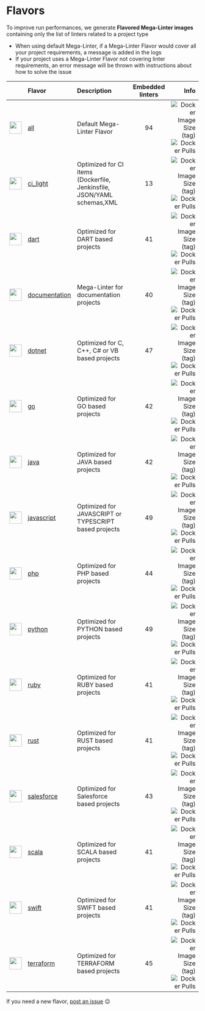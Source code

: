 <!-- markdownlint-disable MD013 -->
<!-- Generated by .automation/build.py, please do not update manually -->
<!-- flavors-section-start -->

# Flavors

To improve run performances, we generate **Flavored Mega-Linter images** containing only the list of linters related to a project type

- When using default Mega-Linter, if a Mega-Linter Flavor would cover all your project requirements, a message is added in the logs
- If your project uses a Mega-Linter Flavor not covering linter requirements, an error message will be thrown with instructions about how to solve the issue

<!-- flavors-table-start -->
|                                                                           <!-- -->                                                                           | Flavor                                                  | Description                                                            | Embedded linters |                                                                                                                                                                                                     Info |
|:------------------------------------------------------------------------------------------------------------------------------------------------------------:|:--------------------------------------------------------|:-----------------------------------------------------------------------|:----------------:|---------------------------------------------------------------------------------------------------------------------------------------------------------------------------------------------------------:|
| <img src="https://github.com/mega-linter/mega-linter/raw/master/docs/assets/images/mega-linter-square.png" alt="" height="32px" class="megalinter-icon"></a> | [all](https://mega-linter.github.io/supported-linters/) | Default Mega-Linter Flavor                                             |        94        |                             ![Docker Image Size (tag)](https://img.shields.io/docker/image-size/mega-linter/mega-linter/v4) ![Docker Pulls](https://img.shields.io/docker/pulls/mega-linter/mega-linter) |
|      <img src="https://github.com/mega-linter/mega-linter/raw/master/docs/assets/icons/ci_light.ico" alt="" height="32px" class="megalinter-icon"></a>       | [ci_light](flavors/ci_light.md#readme)                  | Optimized for CI items (Dockerfile, Jenkinsfile, JSON/YAML schemas,XML |        13        |           ![Docker Image Size (tag)](https://img.shields.io/docker/image-size/mega-linter/mega-linter-ci_light/v4) ![Docker Pulls](https://img.shields.io/docker/pulls/mega-linter/mega-linter-ci_light) |
|        <img src="https://github.com/mega-linter/mega-linter/raw/master/docs/assets/icons/dart.ico" alt="" height="32px" class="megalinter-icon"></a>         | [dart](flavors/dart.md#readme)                          | Optimized for DART based projects                                      |        41        |                   ![Docker Image Size (tag)](https://img.shields.io/docker/image-size/mega-linter/mega-linter-dart/v4) ![Docker Pulls](https://img.shields.io/docker/pulls/mega-linter/mega-linter-dart) |
|    <img src="https://github.com/mega-linter/mega-linter/raw/master/docs/assets/icons/documentation.ico" alt="" height="32px" class="megalinter-icon"></a>    | [documentation](flavors/documentation.md#readme)        | Mega-Linter for documentation projects                                 |        40        | ![Docker Image Size (tag)](https://img.shields.io/docker/image-size/mega-linter/mega-linter-documentation/v4) ![Docker Pulls](https://img.shields.io/docker/pulls/mega-linter/mega-linter-documentation) |
|       <img src="https://github.com/mega-linter/mega-linter/raw/master/docs/assets/icons/dotnet.ico" alt="" height="32px" class="megalinter-icon"></a>        | [dotnet](flavors/dotnet.md#readme)                      | Optimized for C, C++, C# or VB based projects                          |        47        |               ![Docker Image Size (tag)](https://img.shields.io/docker/image-size/mega-linter/mega-linter-dotnet/v4) ![Docker Pulls](https://img.shields.io/docker/pulls/mega-linter/mega-linter-dotnet) |
|         <img src="https://github.com/mega-linter/mega-linter/raw/master/docs/assets/icons/go.ico" alt="" height="32px" class="megalinter-icon"></a>          | [go](flavors/go.md#readme)                              | Optimized for GO based projects                                        |        42        |                       ![Docker Image Size (tag)](https://img.shields.io/docker/image-size/mega-linter/mega-linter-go/v4) ![Docker Pulls](https://img.shields.io/docker/pulls/mega-linter/mega-linter-go) |
|        <img src="https://github.com/mega-linter/mega-linter/raw/master/docs/assets/icons/java.ico" alt="" height="32px" class="megalinter-icon"></a>         | [java](flavors/java.md#readme)                          | Optimized for JAVA based projects                                      |        42        |                   ![Docker Image Size (tag)](https://img.shields.io/docker/image-size/mega-linter/mega-linter-java/v4) ![Docker Pulls](https://img.shields.io/docker/pulls/mega-linter/mega-linter-java) |
|     <img src="https://github.com/mega-linter/mega-linter/raw/master/docs/assets/icons/javascript.ico" alt="" height="32px" class="megalinter-icon"></a>      | [javascript](flavors/javascript.md#readme)              | Optimized for JAVASCRIPT or TYPESCRIPT based projects                  |        49        |       ![Docker Image Size (tag)](https://img.shields.io/docker/image-size/mega-linter/mega-linter-javascript/v4) ![Docker Pulls](https://img.shields.io/docker/pulls/mega-linter/mega-linter-javascript) |
|         <img src="https://github.com/mega-linter/mega-linter/raw/master/docs/assets/icons/php.ico" alt="" height="32px" class="megalinter-icon"></a>         | [php](flavors/php.md#readme)                            | Optimized for PHP based projects                                       |        44        |                     ![Docker Image Size (tag)](https://img.shields.io/docker/image-size/mega-linter/mega-linter-php/v4) ![Docker Pulls](https://img.shields.io/docker/pulls/mega-linter/mega-linter-php) |
|       <img src="https://github.com/mega-linter/mega-linter/raw/master/docs/assets/icons/python.ico" alt="" height="32px" class="megalinter-icon"></a>        | [python](flavors/python.md#readme)                      | Optimized for PYTHON based projects                                    |        49        |               ![Docker Image Size (tag)](https://img.shields.io/docker/image-size/mega-linter/mega-linter-python/v4) ![Docker Pulls](https://img.shields.io/docker/pulls/mega-linter/mega-linter-python) |
|        <img src="https://github.com/mega-linter/mega-linter/raw/master/docs/assets/icons/ruby.ico" alt="" height="32px" class="megalinter-icon"></a>         | [ruby](flavors/ruby.md#readme)                          | Optimized for RUBY based projects                                      |        41        |                   ![Docker Image Size (tag)](https://img.shields.io/docker/image-size/mega-linter/mega-linter-ruby/v4) ![Docker Pulls](https://img.shields.io/docker/pulls/mega-linter/mega-linter-ruby) |
|        <img src="https://github.com/mega-linter/mega-linter/raw/master/docs/assets/icons/rust.ico" alt="" height="32px" class="megalinter-icon"></a>         | [rust](flavors/rust.md#readme)                          | Optimized for RUST based projects                                      |        41        |                   ![Docker Image Size (tag)](https://img.shields.io/docker/image-size/mega-linter/mega-linter-rust/v4) ![Docker Pulls](https://img.shields.io/docker/pulls/mega-linter/mega-linter-rust) |
|     <img src="https://github.com/mega-linter/mega-linter/raw/master/docs/assets/icons/salesforce.ico" alt="" height="32px" class="megalinter-icon"></a>      | [salesforce](flavors/salesforce.md#readme)              | Optimized for Salesforce based projects                                |        43        |       ![Docker Image Size (tag)](https://img.shields.io/docker/image-size/mega-linter/mega-linter-salesforce/v4) ![Docker Pulls](https://img.shields.io/docker/pulls/mega-linter/mega-linter-salesforce) |
|        <img src="https://github.com/mega-linter/mega-linter/raw/master/docs/assets/icons/scala.ico" alt="" height="32px" class="megalinter-icon"></a>        | [scala](flavors/scala.md#readme)                        | Optimized for SCALA based projects                                     |        41        |                 ![Docker Image Size (tag)](https://img.shields.io/docker/image-size/mega-linter/mega-linter-scala/v4) ![Docker Pulls](https://img.shields.io/docker/pulls/mega-linter/mega-linter-scala) |
|        <img src="https://github.com/mega-linter/mega-linter/raw/master/docs/assets/icons/swift.ico" alt="" height="32px" class="megalinter-icon"></a>        | [swift](flavors/swift.md#readme)                        | Optimized for SWIFT based projects                                     |        41        |                 ![Docker Image Size (tag)](https://img.shields.io/docker/image-size/mega-linter/mega-linter-swift/v4) ![Docker Pulls](https://img.shields.io/docker/pulls/mega-linter/mega-linter-swift) |
|      <img src="https://github.com/mega-linter/mega-linter/raw/master/docs/assets/icons/terraform.ico" alt="" height="32px" class="megalinter-icon"></a>      | [terraform](flavors/terraform.md#readme)                | Optimized for TERRAFORM based projects                                 |        45        |         ![Docker Image Size (tag)](https://img.shields.io/docker/image-size/mega-linter/mega-linter-terraform/v4) ![Docker Pulls](https://img.shields.io/docker/pulls/mega-linter/mega-linter-terraform) |
<!-- flavors-table-end -->

If you need a new flavor, [post an issue](https://github.com/mega-linter/mega-linter/issues) :wink:


<!-- flavors-section-end -->
